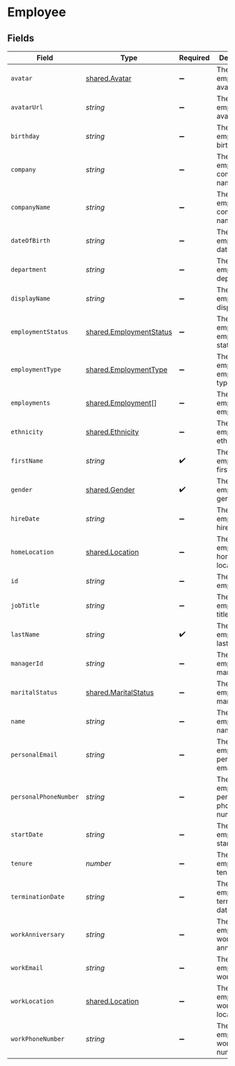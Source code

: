 # Employee


## Fields

| Field                                                                     | Type                                                                      | Required                                                                  | Description                                                               | Example                                                                   |
| ------------------------------------------------------------------------- | ------------------------------------------------------------------------- | ------------------------------------------------------------------------- | ------------------------------------------------------------------------- | ------------------------------------------------------------------------- |
| `avatar`                                                                  | [shared.Avatar](../../../sdk/models/shared/avatar.md)                     | :heavy_minus_sign:                                                        | The employee avatar                                                       |                                                                           |
| `avatarUrl`                                                               | *string*                                                                  | :heavy_minus_sign:                                                        | The employee avatar Url                                                   | https://example.com/avatar.png                                            |
| `birthday`                                                                | *string*                                                                  | :heavy_minus_sign:                                                        | The employee birthday                                                     | 2023-06-14T00:00:00.000Z                                                  |
| `company`                                                                 | *string*                                                                  | :heavy_minus_sign:                                                        | The employee company name                                                 | Example Corp                                                              |
| `companyName`                                                             | *string*                                                                  | :heavy_minus_sign:                                                        | The employee company name                                                 | Example Corp                                                              |
| `dateOfBirth`                                                             | *string*                                                                  | :heavy_minus_sign:                                                        | The employee date of birth                                                | 1990-01-01T00:00:00.000Z                                                  |
| `department`                                                              | *string*                                                                  | :heavy_minus_sign:                                                        | The employee department                                                   | Physics                                                                   |
| `displayName`                                                             | *string*                                                                  | :heavy_minus_sign:                                                        | The employee display name                                                 | Sir Issac Newton                                                          |
| `employmentStatus`                                                        | [shared.EmploymentStatus](../../../sdk/models/shared/employmentstatus.md) | :heavy_minus_sign:                                                        | The employee employment status                                            |                                                                           |
| `employmentType`                                                          | [shared.EmploymentType](../../../sdk/models/shared/employmenttype.md)     | :heavy_minus_sign:                                                        | The employee employment type                                              |                                                                           |
| `employments`                                                             | [shared.Employment](../../../sdk/models/shared/employment.md)[]           | :heavy_minus_sign:                                                        | The employee employments                                                  |                                                                           |
| `ethnicity`                                                               | [shared.Ethnicity](../../../sdk/models/shared/ethnicity.md)               | :heavy_minus_sign:                                                        | The employee ethnicity                                                    |                                                                           |
| `firstName`                                                               | *string*                                                                  | :heavy_check_mark:                                                        | The employee first name                                                   | Issac                                                                     |
| `gender`                                                                  | [shared.Gender](../../../sdk/models/shared/gender.md)                     | :heavy_check_mark:                                                        | The employee gender                                                       |                                                                           |
| `hireDate`                                                                | *string*                                                                  | :heavy_minus_sign:                                                        | The employee hire date                                                    | 2022-01-01T00:00:00.000Z                                                  |
| `homeLocation`                                                            | [shared.Location](../../../sdk/models/shared/location.md)                 | :heavy_minus_sign:                                                        | The employee home location                                                |                                                                           |
| `id`                                                                      | *string*                                                                  | :heavy_minus_sign:                                                        | The employee ID                                                           | 1687-3                                                                    |
| `jobTitle`                                                                | *string*                                                                  | :heavy_minus_sign:                                                        | The employee job title                                                    | Physicist                                                                 |
| `lastName`                                                                | *string*                                                                  | :heavy_check_mark:                                                        | The employee last name                                                    | Newton                                                                    |
| `managerId`                                                               | *string*                                                                  | :heavy_minus_sign:                                                        | The employee manager ID                                                   | 67890                                                                     |
| `maritalStatus`                                                           | [shared.MaritalStatus](../../../sdk/models/shared/maritalstatus.md)       | :heavy_minus_sign:                                                        | The employee marital status                                               |                                                                           |
| `name`                                                                    | *string*                                                                  | :heavy_minus_sign:                                                        | The employee name                                                         | Issac Newton                                                              |
| `personalEmail`                                                           | *string*                                                                  | :heavy_minus_sign:                                                        | The employee personal email                                               | isaac.newton@example.com                                                  |
| `personalPhoneNumber`                                                     | *string*                                                                  | :heavy_minus_sign:                                                        | The employee personal phone number                                        | +1234567890                                                               |
| `startDate`                                                               | *string*                                                                  | :heavy_minus_sign:                                                        | The employee start date                                                   | 2022-01-01T00:00:00.000Z                                                  |
| `tenure`                                                                  | *number*                                                                  | :heavy_minus_sign:                                                        | The employee tenure                                                       | 2                                                                         |
| `terminationDate`                                                         | *string*                                                                  | :heavy_minus_sign:                                                        | The employee termination date                                             | 2023-06-14T00:00:00.000Z                                                  |
| `workAnniversary`                                                         | *string*                                                                  | :heavy_minus_sign:                                                        | The employee work anniversary                                             | 2022-06-14T00:00:00.000Z                                                  |
| `workEmail`                                                               | *string*                                                                  | :heavy_minus_sign:                                                        | The employee work email                                                   | newton@example.com                                                        |
| `workLocation`                                                            | [shared.Location](../../../sdk/models/shared/location.md)                 | :heavy_minus_sign:                                                        | The employee work location                                                |                                                                           |
| `workPhoneNumber`                                                         | *string*                                                                  | :heavy_minus_sign:                                                        | The employee work phone number                                            | +1234567890                                                               |
